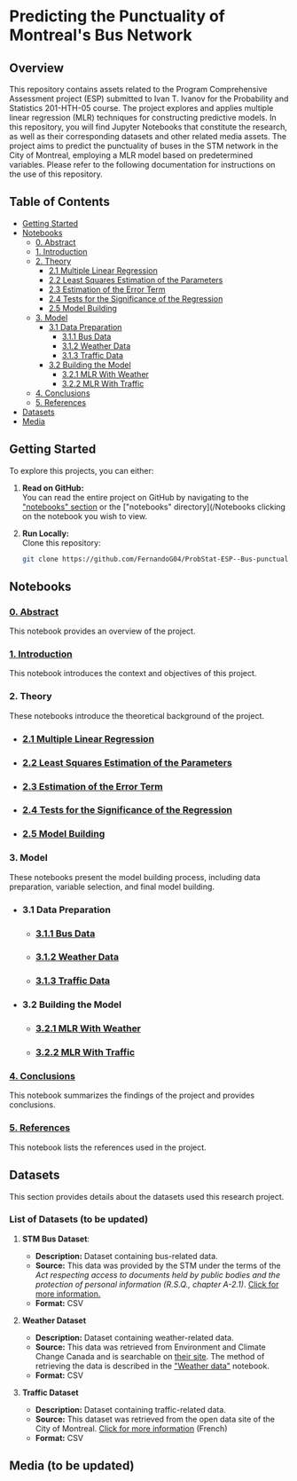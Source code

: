 # Predicting the Punctuality of Montreal's Bus Network

## Overview

This repository contains assets related to the Program Comprehensive Assessment project (ESP) submitted to Ivan T. Ivanov for the Probability and Statistics 201-HTH-05 course. The project explores and applies multiple linear regression (MLR) techniques for constructing predictive models. In this repository, you will find Jupyter Notebooks that constitute the research, as well as their corresponding datasets and other related media assets. The project aims to predict the punctuality of buses in the STM network in the City of Montreal, employing a MLR model based on predetermined variables. Please refer to the following documentation for instructions on the use of this repository.

## Table of Contents

- [Getting Started](#getting-started)
- [Notebooks](#notebooks)
    - [0. Abstract](#0-abstract)
    - [1. Introduction](#1-introduction)
    - [2. Theory](#2-theory)
        - [2.1 Multiple Linear Regression](#21-multiple-linear-regression)
        - [2.2 Least Squares Estimation of the Parameters](#22-least-squares-estimation-of-the-parameters)
        - [2.3 Estimation of the Error Term](#23-estimation-of-the-error-term)
        - [2.4 Tests for the Significance of the Regression](#24-tests-for-the-significance-of-the-regression)
        - [2.5 Model Building](#25-model-building)
    - [3. Model](#3-model)
        - [3.1 Data Preparation](#31-data-preparation)
            - [3.1.1 Bus Data](#311-bus-data)
            - [3.1.2 Weather Data](#312-weather-data)
            - [3.1.3 Traffic Data](#313-traffic-data)
        - [3.2 Building the Model](#32-building-the-model)
            - [3.2.1 MLR With Weather](#321-mlr-with-weather)
            - [3.2.2 MLR With Traffic](#322-mlr-with-traffic)
    - [4. Conclusions](#4-conclusions)
    - [5. References](#5-references)
- [Datasets](#datasets)
- [Media](#media)

## Getting Started
To explore this projects, you can either:

1. **Read on GitHub:**  
    You can read the entire project on GitHub by navigating to the ["notebooks" section](#notebooks) or the ["notebooks" directory](/Notebooks clicking on the notebook you wish to view.

2. **Run Locally:**  
    Clone this repository:
    ```bash
    git clone https://github.com/FernandoG04/ProbStat-ESP--Bus-punctuality-predictor.git
    ```

## Notebooks

### [0. Abstract](/Notebooks/0_Abstract.ipynb)
This notebook provides an overview of the project.

### [1. Introduction](/Notebooks/1_Introduction.ipynb)
This notebook introduces the context and objectives of this project.

### 2. Theory
These notebooks introduce the theoretical background of the project.

- ### [2.1 Multiple Linear Regression](/Notebooks/2_1_Multiple_linear_regresion.ipynb)
- ### [2.2 Least Squares Estimation of the Parameters](/Notebooks/2_2_Least_square.ipynb)
- ### [2.3 Estimation of the Error Term](/Notebooks/2_3_Error_term.ipynb)
- ### [2.4 Tests for the Significance of the Regression](/Notebooks/2_4_Significance.ipynb)
- ### [2.5 Model Building](/Notebooks/2_5_Model_building.ipynb)

### 3. Model
These notebooks present the model building process, including data preparation, variable selection, and final model building.

- ### 3.1 Data Preparation
    - ### [3.1.1 Bus Data](/Notebooks/3_1_1_Bus.ipynb)
    - ### [3.1.2 Weather Data](/Notebooks/3_1_2_Weather.ipynb)
    - ### [3.1.3 Traffic Data](/Notebooks/3_1_3_Traffic.ipynb)

- ### 3.2 Building the Model
    - ### [3.2.1 MLR With Weather](/Notebooks/3_2_1_MLR_bus_weather.ipynb)
    - ### [3.2.2 MLR With Traffic](/Notebooks/3_2_2_MLR_bus_traffic.ipynb)

### [4. Conclusions](/Notebooks/4_Conclusions.ipynb)
This notebook summarizes the findings of the project and provides conclusions.

### [5. References](/Notebooks/5_References.ipynb)
This notebook lists the references used in the project.

## Datasets

This section provides details about the datasets used this research project.

### List of Datasets (to be updated)

1. **STM Bus Dataset**: 
   - **Description:** Dataset containing bus-related data.
   - **Source:** This data was provided by the STM under the terms of the *Act respecting access to documents held by public bodies and the protection of personal information (R.S.Q., chapter A-2.1)*. [Click for more information.](https://www.stm.info/en/about/corporate-governance/access-information)
   - **Format:** CSV

2. **Weather Dataset**
   - **Description:** Dataset containing weather-related data.
   - **Source:** This data was retrieved from Environment and Climate Change Canada and is searchable on [their site](https://climate.weather.gc.ca/historical_data/search_historic_data_e.html). The method of retrieving the data is described in the ["Weather data"](/Notebooks/3_1_2_Weather.ipynb) notebook.
   - **Format:** CSV



3. **Traffic Dataset**
   - **Description:** Dataset containing traffic-related data.
   - **Source:** This dataset was retrieved from the open data site of the City of Montreal. [Click for more information](https://donnees.montreal.ca/) (French)
   - **Format:** CSV


## Media (to be updated)